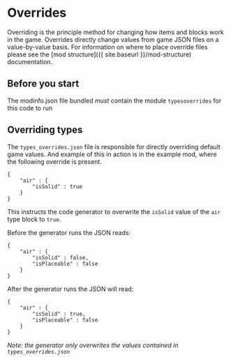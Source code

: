 # Overrides

Overriding is the principle method for changing how items and blocks work in the game. Overrides directly change values from game JSON files on a value-by-value basis. For information on where to place override files please see the [mod structure]({{ site.baseurl }}/mod-structure) documentation.

## Before you start

The modinfo.json file bundled *must* contain the module `typesoverrides` for this code to run

## Overriding types 

The `types_overrides.json` file is responsible for directly overriding default game values. And example of this in action is in the example mod, where the following override is present.

```
{
	"air" : {
		"isSolid" : true
	}
}
``` 

This instructs the code generator to overwrite the `isSolid` value of the `air` type block to `true`.

Before the generator runs the JSON reads:

```
{
	"air" : {
		"isSolid" : false,
		"isPlaceable" : false
	}
}
```

After the generator runs the JSON will read:

```
{
	"air" : {
		"isSolid" : true,
		"isPlaceable" : false
	}
}
```

_Note: the generator only overwrites the values contained in `types_overrides.json`_